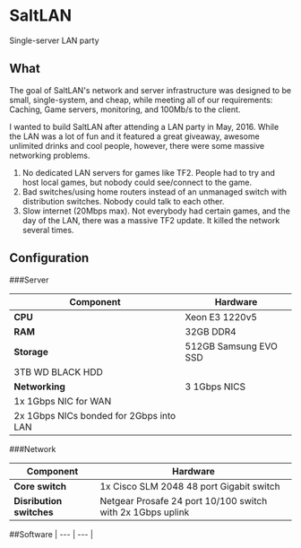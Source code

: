 # SaltLAN

Single-server LAN party

## What

The goal of SaltLAN's network and server infrastructure was designed to be small, single-system, and cheap, while meeting all of our requirements: Caching, Game servers, monitoring, and 100Mb/s to the client.

I wanted to build SaltLAN after attending a LAN party in May, 2016. While the LAN was a lot of fun and it featured a great giveaway, awesome unlimited drinks and cool people, however, there were some massive networking problems.

 1. No dedicated LAN servers for games like TF2. People had to try and host local games, but nobody could see/connect to the game.
 2. Bad switches/using home routers instead of an unmanaged switch with distribution switches. Nobody could talk to each other.
 3. Slow internet (20Mbps max). Not everybody had certain games, and the day of the LAN, there was a massive TF2 update. It killed the network several times.
 
 
## Configuration

###Server

Component | Hardware
--- | ---
**CPU** |Xeon E3 1220v5 
**RAM** |32GB DDR4      
**Storage** | 512GB Samsung EVO SSD
  | 3TB WD BLACK HDD
**Networking**| 3 1Gbps NICS
  | 1x 1Gbps NIC for WAN
  | 2x 1Gbps NICs bonded for 2Gbps into LAN
  
###Network

Component | Hardware
--- | ---
**Core switch** | 1x Cisco SLM 2048 48 port Gigabit switch
**Disribution switches** | Netgear Prosafe 24 port 10/100 switch with 2x 1Gbps uplink

##Software
 | 
 --- | ---
  | 

